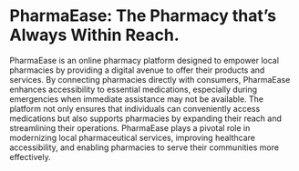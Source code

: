 # PharmaEase: The Pharmacy that’s Always Within Reach.

PharmaEase is an online pharmacy platform designed to empower local pharmacies by providing a digital avenue to offer their products and services. By connecting pharmacies directly with consumers, PharmaEase enhances accessibility to essential medications, especially during emergencies when immediate assistance may not be available. The platform not only ensures that individuals can conveniently access medications but also supports pharmacies by expanding their reach and streamlining their operations. PharmaEase plays a pivotal role in modernizing local pharmaceutical services, improving healthcare accessibility, and enabling pharmacies to serve their communities more effectively.

